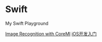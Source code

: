 # Swift
My Swift Playground

[Image Recognition with CoreMl](https://github.com/DonghaoQiao/Swift/tree/master/CoreMLImageRecognition)
[iOS开发入门](https://github.com/DonghaoQiao/Swift/blob/master/iOS开发60分钟入门.md)
